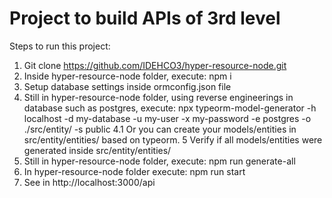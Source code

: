# Project to build APIs of 3rd level

Steps to run this project:
1. Git clone https://github.com/IDEHCO3/hyper-resource-node.git
2. Inside hyper-resource-node folder, execute: npm i 
3. Setup database settings inside ormconfig.json file
4. Still in hyper-resource-node folder, using reverse engineerings in database such as postgres, execute: npx typeorm-model-generator -h localhost -d my-database -u my-user -x my-password -e postgres -o ./src/entity/ -s public
4.1 Or you can create your models/entities in src/entity/entities/  based on typeorm. 
5 Verify if all models/entities were generated inside src/entity/entities/ 
6. Still in hyper-resource-node folder, execute: npm run generate-all
7. In hyper-resource-node folder execute: npm run start
8. See in http://localhost:3000/api
